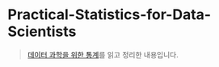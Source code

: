 # Practical-Statistics-for-Data-Scientists
> [데이터 과학을 위한 통계](https://book.naver.com/bookdb/book_detail.nhn?bid=14050443)를 읽고 정리한 내용입니다.
